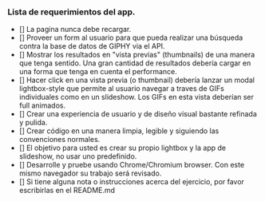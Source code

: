 ### Lista de requerimientos del app.

- [] La pagina nunca debe recargar.
- [] Proveer un form al usuario para que pueda realizar una búsqueda contra la base de datos de GIPHY via el API.
- [] Mostrar los resultados en "vista previas" (thumbnails) de una manera que tenga sentido. Una gran cantidad de resultados debería cargar en una forma que tenga en cuenta el performance. 
- [] Hacer click en una vista previa (o thumbnail) debería lanzar un modal  lightbox-style que permite al usuario navegar a traves de GIFs individuales como en un slideshow. Los GIFs en esta vista deberían ser full animados.
- [] Crear una experiencia de usuario y de diseño visual bastante refinada y pulida.
- [] Crear código en una manera limpia, legible y siguiendo las convenciones normales.
- [] El objetivo para usted es crear su propio lightbox y la app de slideshow, no usar uno predefinido.
- [] Desarrolle y pruebe usando Chrome/Chromium browser. Con este mismo navegador su trabajo será revisado.
- [] Si tiene alguna nota o instrucciones acerca del ejercicio, por favor escribirlas en el README.md
